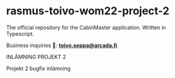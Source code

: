 # rasmus-toivo-wom22-project-2

The official repository for the CabinMaster application. Written in Typescript. 

Business inquiries 💌: <b>toivo.seppa@arcada.fi</b>

INLÄMNING PROJEKT 2

Projekt 2 bugfix inlämning
